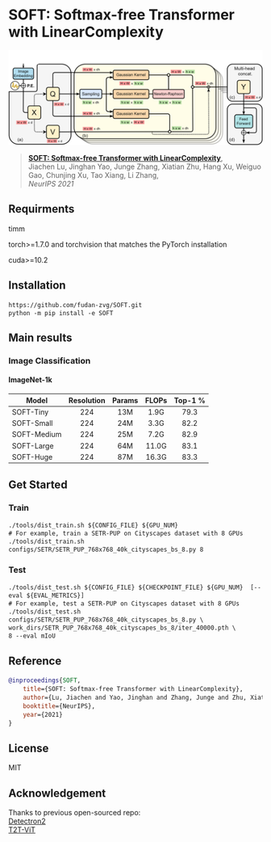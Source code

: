 # SOFT: Softmax-free Transformer with LinearComplexity

![image](resources/structure.png)

> [**SOFT: Softmax-free Transformer with LinearComplexity**](https://arxiv.org/abs/2012.15840),            
> Jiachen Lu, Jinghan Yao, Junge Zhang, Xiatian Zhu, Hang Xu, Weiguo Gao, Chunjing Xu, Tao Xiang, Li Zhang,        
> *NeurIPS 2021* 


## Requirments
timm

torch>=1.7.0 and torchvision that matches the PyTorch installation

cuda>=10.2

## Installation
```shell script
https://github.com/fudan-zvg/SOFT.git
python -m pip install -e SOFT
```

## Main results
### Image Classification
#### ImageNet-1k

| Model       | Resolution | Params | FLOPs | Top-1 % |
|-------------|:----------:|:------:|:-----:|:-------:|
| SOFT-Tiny   | 224        | 13M    | 1.9G  | 79.3    |
| SOFT-Small  | 224        | 24M    | 3.3G  | 82.2    |
| SOFT-Medium | 224        | 25M    | 7.2G  | 82.9    |
| SOFT-Large  | 224        | 64M    | 11.0G | 83.1    |
| SOFT-Huge   | 224        | 87M    | 16.3G | 83.3    |

## Get Started

### Train

```shell
./tools/dist_train.sh ${CONFIG_FILE} ${GPU_NUM} 
# For example, train a SETR-PUP on Cityscapes dataset with 8 GPUs
./tools/dist_train.sh configs/SETR/SETR_PUP_768x768_40k_cityscapes_bs_8.py 8
```

### Test

```shell
./tools/dist_test.sh ${CONFIG_FILE} ${CHECKPOINT_FILE} ${GPU_NUM}  [--eval ${EVAL_METRICS}]
# For example, test a SETR-PUP on Cityscapes dataset with 8 GPUs
./tools/dist_test.sh configs/SETR/SETR_PUP_768x768_40k_cityscapes_bs_8.py \
work_dirs/SETR_PUP_768x768_40k_cityscapes_bs_8/iter_40000.pth \
8 --eval mIoU
```
## Reference

```bibtex
@inproceedings{SOFT,
    title={SOFT: Softmax-free Transformer with LinearComplexity}, 
    author={Lu, Jiachen and Yao, Jinghan and Zhang, Junge and Zhu, Xiatian and Xu, Hang and Gao, Weiguo and Xu, Chunjing and Xiang, Tao and Zhang, Li},
    booktitle={NeurIPS},
    year={2021}
}
```

## License

MIT


## Acknowledgement

Thanks to previous open-sourced repo:  
[Detectron2](https://github.com/facebookresearch/detectron2)     
[T2T-ViT](https://github.com/yitu-opensource/T2T-ViT)  

